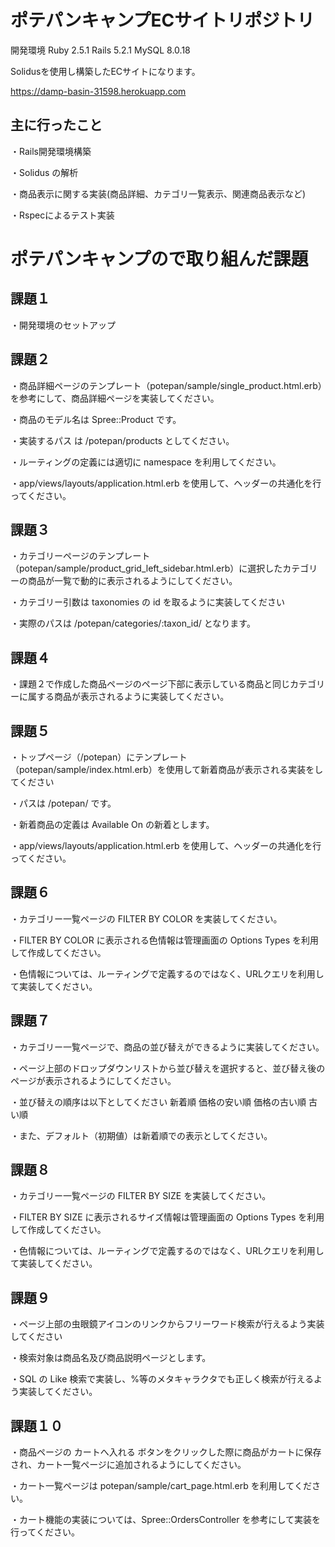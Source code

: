 # ポテパンキャンプECサイトリポジトリ
開発環境 Ruby 2.5.1 Rails 5.2.1 MySQL 8.0.18

Solidusを使用し構築したECサイトになります。

https://damp-basin-31598.herokuapp.com

## 主に行ったこと

・Rails開発環境構築

・Solidus の解析

・商品表示に関する実装(商品詳細、カテゴリ一覧表示、関連商品表示など)

・Rspecによるテスト実装

# ポテパンキャンプので取り組んだ課題

## 課題１

・開発環境のセットアップ

## 課題２

・商品詳細ページのテンプレート（potepan/sample/single_product.html.erb）を参考にして、商品詳細ページを実装してください。

・商品のモデル名は Spree::Product です。

・実装するパス は /potepan/products としてください。

・ルーティングの定義には適切に namespace を利用してください。

・app/views/layouts/application.html.erb を使用して、ヘッダーの共通化を行ってください。

## 課題３

・カテゴリーページのテンプレート（potepan/sample/product_grid_left_sidebar.html.erb）に選択したカテゴリーの商品が一覧で動的に表示されるようにしてください。

・カテゴリー引数は taxonomies の id を取るように実装してください

・実際のパスは /potepan/categories/:taxon_id/ となります。

## 課題４

・課題２で作成した商品ページのページ下部に表示している商品と同じカテゴリーに属する商品が表示されるように実装してください。

## 課題５

・トップページ（/potepan）にテンプレート（potepan/sample/index.html.erb）を使用して新着商品が表示される実装をしてください

・パスは /potepan/ です。

・新着商品の定義は Available On の新着とします。

・app/views/layouts/application.html.erb を使用して、ヘッダーの共通化を行ってください。

## 課題６

・カテゴリー一覧ページの FILTER BY COLOR を実装してください。

・FILTER BY COLOR に表示される色情報は管理画面の Options Types を利用して作成してください。

・色情報については、ルーティングで定義するのではなく、URLクエリを利用して実装してください。

## 課題７

・カテゴリー一覧ページで、商品の並び替えができるように実装してください。

・ページ上部のドロップダウンリストから並び替えを選択すると、並び替え後のページが表示されるようにしてください。

・並び替えの順序は以下としてください
新着順
価格の安い順
価格の古い順
古い順

・また、デフォルト（初期値）は新着順での表示としてください。

## 課題８

・カテゴリー一覧ページの FILTER BY SIZE を実装してください。

・FILTER BY SIZE に表示されるサイズ情報は管理画面の Options Types を利用して作成してください。

・色情報については、ルーティングで定義するのではなく、URLクエリを利用して実装してください。‌

## 課題９

・ページ上部の虫眼鏡アイコンのリンクからフリーワード検索が行えるよう実装してください

・検索対象は商品名及び商品説明ページとします。

・SQL の Like 検索で実装し、%等のメタキャラクタでも正しく検索が行えるよう実装してください。

## 課題１０

・商品ページの カートへ入れる ボタンをクリックした際に商品がカートに保存され、カート一覧ページに追加されるようにしてください。

・カート一覧ページは potepan/sample/cart_page.html.erb を利用してください。

・カート機能の実装については、Spree::OrdersController を参考にして実装を行ってください。
